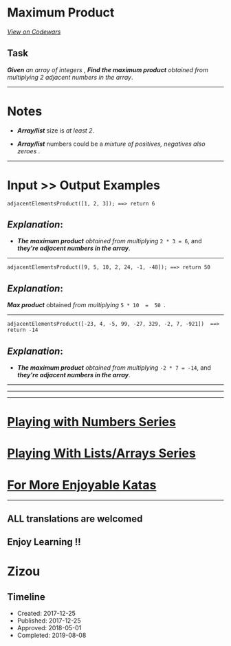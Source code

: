 # Maximum Product 
[*View on Codewars*](https://www.codewars.com/kata/maximum-product)

## Task

**_Given_** *an array of integers* , **_Find_** **_the maximum product_** *obtained from multiplying 2 adjacent numbers in the array*.
____

# Notes

* **_Array/list_** size is *at least 2*.

* **_Array/list_** numbers could be a *mixture of positives, negatives also zeroes* .
___

# Input >> Output Examples
```
adjacentElementsProduct([1, 2, 3]); ==> return 6
```

## **_Explanation_**:

* **_The maximum product_** *obtained from multiplying* ` 2 * 3 = 6 `, and **_they're adjacent numbers in the array_**.
___
```
adjacentElementsProduct([9, 5, 10, 2, 24, -1, -48]); ==> return 50
```
## **_Explanation_**:
**_Max product_** obtained *from multiplying*   ``` 5 * 10  =  50  ```.
___
```
adjacentElementsProduct([-23, 4, -5, 99, -27, 329, -2, 7, -921])  ==>  return -14
```

## **_Explanation_**:

* **_The maximum product_** *obtained from multiplying* ` -2 * 7 = -14 `, and **_they're adjacent numbers in the array_**.
___
___
___

# [Playing with Numbers Series](https://www.codewars.com/collections/playing-with-numbers)

# [Playing With Lists/Arrays Series](https://www.codewars.com/collections/playing-with-lists-slash-arrays)

# [For More Enjoyable Katas](http://www.codewars.com/users/MrZizoScream/authored)
___

## ALL translations are welcomed

## Enjoy Learning !!
# Zizou


## Timeline
- Created: 2017-12-25
- Published: 2017-12-25
- Approved: 2018-05-01
- Completed: 2019-08-08